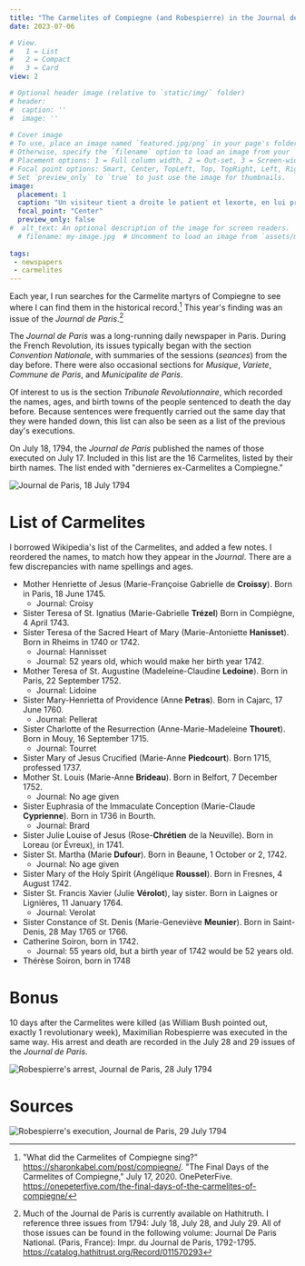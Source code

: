 ```yaml
---
title: "The Carmelites of Compiegne (and Robespierre) in the Journal de Paris"
date: 2023-07-06

# View.
#   1 = List
#   2 = Compact
#   3 = Card
view: 2

# Optional header image (relative to `static/img/` folder)
# header:
#  caption: ''
#  image: ''
 
# Cover image
# To use, place an image named `featured.jpg/png` in your page's folder.
# Otherwise, specify the `filename` option to load an image from your `assets/media/` folder.
# Placement options: 1 = Full column width, 2 = Out-set, 3 = Screen-width
# Focal point options: Smart, Center, TopLeft, Top, TopRight, Left, Right, BottomLeft, Bottom, BottomRight
# Set `preview_only` to `true` to just use the image for thumbnails.
image:
  placement: 1
  caption: "Un visiteur tient a droite le patient et lexorte, en lui presentant le crucifix, tandis que le confesseur à gauche lui donne labsolution. 1792-1794. Bibliothèque nationale de France."
  focal_point: "Center"
  preview_only: false
#  alt_text: An optional description of the image for screen readers.
  # filename: my-image.jpg  # Uncomment to load an image from `assets/media/` instead.
  
tags:
 - newspapers
 - carmelites
---
```


Each year, I run searches for the Carmelite martyrs of Compiegne to see where I can find them in the historical record.[^1] This year's finding was an issue of the _Journal de Paris_.[^2] 

The _Journal de Paris_ was a long-running daily newspaper in Paris. During the French Revolution, its issues typically began with the section _Convention Nationale_, with summaries of the sessions (_seances_) from the day before. There were also occasional sections for _Musique_, _Variete_, _Commune de Paris_, and _Municipalite de Paris_. 

Of interest to us is the section _Tribunale Revolutionnaire_, which recorded the names, ages, and birth towns of the people sentenced to death the day before. Because sentences were frequently carried out the same day that they were handed down, this list can also be seen as a list of the previous day's executions. 

On July 18, 1794, the _Journal de Paris_ published the names of those executed on July 17. Included in this list are the 16 Carmelites, listed by their birth names. The list ended with "dernieres ex-Carmelites a Compiegne." 

![](/uploads/carmelites-journal/carmelites.png "Journal de Paris, 18 July 1794")

# List of Carmelites

I borrowed Wikipedia's list of the Carmelites, and added a few notes. I reordered the names, to match how they appear in the _Journal_. There are a few discrepancies with name spellings and ages. 

- Mother Henriette of Jesus (Marie-Françoise Gabrielle de **Croissy**). Born in Paris, 18 June 1745.
  - Journal: Croisy
- Sister Teresa of St. Ignatius (Marie-Gabrielle **Trézel**) Born in Compiègne, 4 April 1743.
- Sister Teresa of the Sacred Heart of Mary (Marie-Antoniette **Hanisset**). Born in Rheims in 1740 or 1742.
  - Journal: Hannisset
  - Journal: 52 years old, which would make her birth year 1742.  
- Mother Teresa of St. Augustine (Madeleine-Claudine **Ledoine**). Born in Paris, 22 September 1752.
  - Journal: Lidoine
- Sister Mary-Henrietta of Providence (Anne **Petras**). Born in Cajarc, 17 June 1760.
  - Journal: Pellerat
- Sister Charlotte of the Resurrection (Anne-Marie-Madeleine **Thouret**). Born in Mouy, 16 September 1715.
  - Journal: Tourret
- Sister Mary of Jesus Crucified (Marie-Anne **Piedcourt**). Born 1715, professed 1737.
- Mother St. Louis (Marie-Anne **Brideau**). Born in Belfort, 7 December 1752.
  - Journal: No age given
- Sister Euphrasia of the Immaculate Conception (Marie-Claude **Cyprienne**). Born in 1736 in Bourth.
  - Journal: Brard
- Sister Julie Louise of Jesus (Rose-**Chrétien** de la Neuville). Born in Loreau (or Évreux), in 1741.
- Sister St. Martha (Marie **Dufour**). Born in Beaune, 1 October or 2, 1742. 
  - Journal: No age given
- Sister Mary of the Holy Spirit (Angélique **Roussel**). Born in Fresnes, 4 August 1742.
- Sister St. Francis Xavier (Julie **Vérolot**), lay sister. Born in Laignes or Lignières, 11 January 1764.
  - Journal: Verolat
- Sister Constance of St. Denis (Marie-Geneviève **Meunier**). Born in Saint-Denis, 28 May 1765 or 1766.
- Catherine Soiron, born in 1742.
  - Journal: 55 years old, but a birth year of 1742 would be 52 years old.
- Thérèse Soiron, born in 1748

# Bonus

10 days after the Carmelites were killed (as William Bush pointed out, exactly 1 revolutionary week), Maximilian Robespierre was executed in the same way. His arrest and death are recorded in the July 28 and 29 issues of the _Journal de Paris_. 

![](/uploads/carmelites-journal/robespierre_arrest.png "Robespierre's arrest, Journal de Paris, 28 July 1794")

# Sources

[^1]: "What did the Carmelites of Compiegne sing?" https://sharonkabel.com/post/compiegne/. "The Final Days of the Carmelites of Compiegne," July 17, 2020. OnePeterFive. https://onepeterfive.com/the-final-days-of-the-carmelites-of-compiegne/

[^2]: Much of the Journal de Paris is currently available on Hathitruth. I reference three issues from 1794: July 18, July 28, and July 29. All of those issues can be found in the following volume: Journal De Paris National. (Paris, France): Impr. du Journal de Paris, 1792-1795. https://catalog.hathitrust.org/Record/011570293


![](/uploads/carmelites-journal/robespierre_death.png "Robespierre's execution, Journal de Paris, 29 July 1794")
